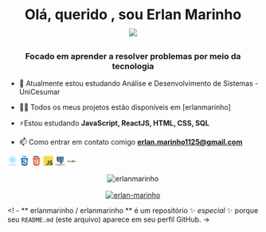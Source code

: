 <h1 align = "center"> Olá, querido , sou  Erlan Marinho <br>
<img src = "https://raw.githubusercontent.com/kaueMarques/kaueMarques/master/hi.gif" width = "3px">
</h1>

<h3 align = "center"> Focado em aprender  a resolver problemas por meio da tecnologia </h1>

- 🔭 Atualmente estou  estudando Análise e Desenvolvimento de Sistemas - UniCesumar

- 👨‍💻 Todos os meus projetos estão disponíveis em [erlanmarinho]

- ⚡Estou estudando **JavaScript, ReactJS, HTML, CSS, SQL**

- 📫 Como entrar em contato comigo **erlan.marinho1125@gmail.com**


<p align = "left">
<img src = "https://raw.githubusercontent.com/devicons/devicon/master/icons/react/react-original-wordmark.svg" alt = "react" width = "20" height = "20" />
<img src = "https://raw.githubusercontent.com/devicons/devicon/master/icons/css3/css3-plain-wordmark.svg" alt = "css3" width = "20" height = "20" />
<img src = "https://raw.githubusercontent.com/devicons/devicon/master/icons/html5/html5-original-wordmark.svg" alt = "html5" width = "20" height = "20" />
<img src = "https://raw.githubusercontent.com/devicons/devicon/master/icons/javascript/javascript-original.svg" alt = "javascript" width = "20" height = "20" />
<img src = "https://raw.githubusercontent.com/devicons/devicon/master/icons/postgresql/postgresql-original-wordmark.svg" alt = "postgresql" width = "20" height = "20" />
<img src = "https://raw.githubusercontent.com/devicons/devicon/master/icons/nodejs/nodejs-original-wordmark.svg" alt = "nodejs" width = "20" height = "20" /> </p> <p align = "center">
<img src = "https://github-readme-stats.vercel.app/api?username=erlanmarinho&show_icons=true" alt = "erlanmarinho" /> 
</p>

<p align = "center">
<a href="https://linkedin.com/in/erlan-marinho-07a08171a2" target="blank"> <img align = "center" src = "https://cdn.jsdelivr.net/npm/simple-icons@3.0 .1 / icons / linkedin.svg "alt =" erlan-marinho "height =" 20 "width =" 20 "/> </a>

</p>

<! -
** erlanmarinho / erlanmarinho ** é um repositório ✨ _especial_ ✨ porque seu `README.md` (este arquivo) aparece em seu perfil GitHub.
->


